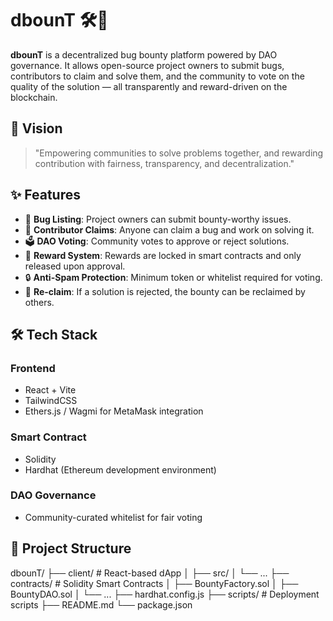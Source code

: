 # dbounT 🛠🐛

**dbounT** is a decentralized bug bounty platform powered by DAO governance. It allows open-source project owners to submit bugs, contributors to claim and solve them, and the community to vote on the quality of the solution — all transparently and reward-driven on the blockchain.

## 🚀 Vision
> "Empowering communities to solve problems together, and rewarding contribution with fairness, transparency, and decentralization."

## ✨ Features
- 🐛 **Bug Listing**: Project owners can submit bounty-worthy issues.
- 🧠 **Contributor Claims**: Anyone can claim a bug and work on solving it.
- 🗳 **DAO Voting**: Community votes to approve or reject solutions.
- 💸 **Reward System**: Rewards are locked in smart contracts and only released upon approval.
- 🔒 **Anti-Spam Protection**: Minimum token or whitelist required for voting.
- 🔁 **Re-claim**: If a solution is rejected, the bounty can be reclaimed by others.

## 🛠 Tech Stack

### Frontend
- React + Vite
- TailwindCSS
- Ethers.js / Wagmi for MetaMask integration

### Smart Contract
- Solidity
- Hardhat (Ethereum development environment)

### DAO Governance
- Community-curated whitelist for fair voting

## 🧱 Project Structure
dbounT/
├── client/ # React-based dApp
│ ├── src/
│ └── ...
├── contracts/ # Solidity Smart Contracts
│ ├── BountyFactory.sol
│ ├── BountyDAO.sol
│ └── ...
├── hardhat.config.js
├── scripts/ # Deployment scripts
├── README.md
└── package.json
